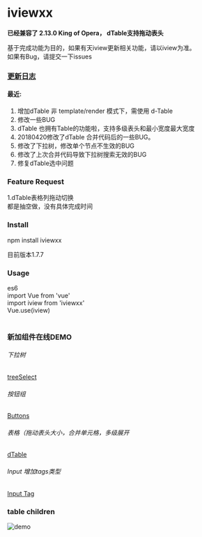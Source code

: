 # iviewxx
**已经兼容了 2.13.0 King of Opera， dTable支持拖动表头**   <br />


基于完成功能为目的，如果有天iview更新相关功能，请以iview为准。 <br />
如果有Bug，请提交一下issues <br />

### [更新日志](https://blog.deancheng.com/2018/04/11/iviewxx20180411/)
#### 最近:
1. 增加dTable 非 template/render 模式下，需使用 d-Table
2. 修改一些BUG
3. dTable 也拥有Table的功能啦，支持多级表头和最小宽度最大宽度
4. 20180420修改了dTable 合并代码后的一些BUG。
5. 修改了下拉树，修改单个节点不生效的BUG
6. 修改了上次合并代码导致下拉树搜索无效的BUG
7. 修复dTable选中问题


###  Feature Request
1.dTable表格列拖动切换 <br />
都是抽空做，没有具体完成时间

### Install
npm install iviewxx<br />

目前版本1.7.7

### Usage
es6<br />
import Vue from 'vue'<br />
import iview from 'iviewxx'<br />
Vue.use(iview)<br /><br />


### 新加组件在线DEMO

###### 下拉树
[treeSelect](http://iviewxx.deancheng.com/#/treeSelect)

###### 按钮组
[Buttons](http://iviewxx.deancheng.com/#/buttons)

###### 表格（拖动表头大小，合并单元格，多级展开
[dTable](http://iviewxx.deancheng.com/#/dTable)

###### Input 增加tags类型
[Input Tag](http://iviewxx.deancheng.com/#/input)



### table children
![demo](http://7xjfvt.com1.z0.glb.clouddn.com/123.png?123)
<br /><br />














